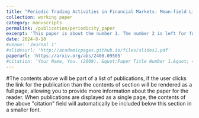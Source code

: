 ```yaml
---
title: "Periodic Trading Activities in Financial Markets: Mean-field Liquidation Game with Major-Minor Players"
collection: working paper
category: manuscripts
permalink: /publication/periodicity_paper
excerpt: 'This paper is about the number 1. The number 2 is left for future work.'
date: 2024-8-18
#venue: 'Journal 1'
#slidesurl: 'http://academicpages.github.io/files/slides1.pdf'
paperurl: 'https://arxiv.org/abs/2408.09505'
#citation: 'Your Name, You. (2009). &quot;Paper Title Number 1.&quot; <i>Journal 1</i>. 1(1).'
---
```


#The contents above will be part of a list of publications, if the user clicks the link for the publication than the contents of section will be rendered as a full page, allowing you to provide more information about the paper for the reader. When publications are displayed as a single page, the contents of the above "citation" field will automatically be included below this section in a smaller font.